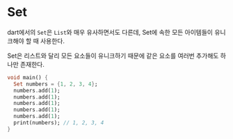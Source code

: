 # Set
dart에서의 `Set`은 `List`와 매우 유사하면서도 다른데, Set에 속한 모든 아이템들이 유니크해야 할 때 사용한다.  

Set은 리스트와 달리 모든 요소들이 유니크하기 때문에 같은 요소를 여러번 추가해도 하나만 존재한다.

```dart
void main() {
  Set numbers = {1, 2, 3, 4};
  numbers.add(1);
  numbers.add(1);
  numbers.add(1);
  numbers.add(1);
  numbers.add(1);
  print(numbers); // 1, 2, 3, 4
}
```
